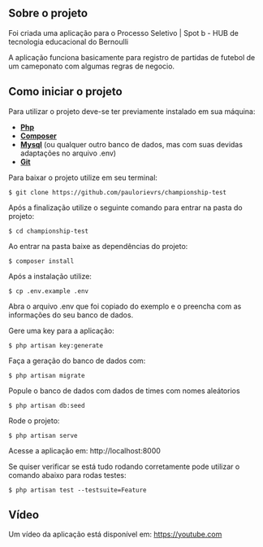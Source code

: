 ## Sobre o projeto

Foi criada uma aplicação para o Processo Seletivo | Spot b - HUB de tecnologia educacional do Bernoulli

A aplicação funciona basicamente para registro de partidas de futebol de um cameponato com algumas regras de negocio.


## Como iniciar o projeto

Para utilizar o projeto deve-se ter previamente instalado em sua máquina:
- **[Php](https://www.php.net/downloads.php)**
- **[Composer](https://getcomposer.org/)**
- **[Mysql](https://www.mysql.com/)** (ou qualquer outro banco de dados, mas com suas devidas adaptações no arquivo .env)
- **[Git](https://git-scm.com/downloads)**


Para baixar o projeto utilize em seu terminal:

``
    $ git clone https://github.com/paulorievrs/championship-test
``

Após a finalização utilize o seguinte comando para entrar na pasta do projeto:

``
    $ cd championship-test
``

Ao entrar na pasta baixe as dependências do projeto:

``
    $ composer install
``

Após a instalação utilize:

``
    $ cp .env.example .env
``

Abra o arquivo .env que foi copiado do exemplo e o preencha com as informações do seu banco de dados.

Gere uma key para a aplicação:

``
   $ php artisan key:generate
``

Faça a geração do banco de dados com:

``
    $ php artisan migrate
``

Popule o banco de dados com dados de times com nomes aleátorios

``
    $ php artisan db:seed
``

Rode o projeto:

``
  $ php artisan serve
``

Acesse a aplicação em: http://localhost:8000

Se quiser verificar se está tudo rodando corretamente pode utilizar o comando abaixo para rodas testes:

``
    $ php artisan test --testsuite=Feature
``

## Vídeo

Um vídeo da aplicação está disponível em: https://youtube.com
